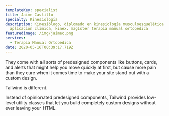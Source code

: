 ```yaml
---
templateKey: specialist
title: Jaime Castillo
specialty: Kinesiología
description: Kinesiólogo, diplomado en kinesiología musculoesquelética con
  aplicación clínica, kinex. magíster terapia manual ortopédica
featuredimage: /img/jaimec.png
services:
  - Terapia Manual Ortopédica
date: 2020-05-16T00:39:17.719Z
---
```

They come with all sorts of predesigned components like buttons, cards, and alerts that might help you move quickly at first, but cause more pain than they cure when it comes time to make your site stand out with a custom design.

Tailwind is different.

Instead of opinionated predesigned components, Tailwind provides low-level utility classes that let you build completely custom designs without ever leaving your HTML.